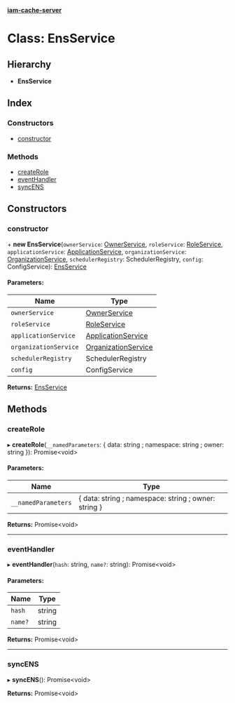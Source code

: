 **[iam-cache-server](../README.md)**

# Class: EnsService

## Hierarchy

* **EnsService**

## Index

### Constructors

* [constructor](ensservice.md#constructor)

### Methods

* [createRole](ensservice.md#createrole)
* [eventHandler](ensservice.md#eventhandler)
* [syncENS](ensservice.md#syncens)

## Constructors

### constructor

\+ **new EnsService**(`ownerService`: [OwnerService](ownerservice.md), `roleService`: [RoleService](roleservice.md), `applicationService`: [ApplicationService](applicationservice.md), `organizationService`: [OrganizationService](organizationservice.md), `schedulerRegistry`: SchedulerRegistry, `config`: ConfigService): [EnsService](ensservice.md)

#### Parameters:

Name | Type |
------ | ------ |
`ownerService` | [OwnerService](ownerservice.md) |
`roleService` | [RoleService](roleservice.md) |
`applicationService` | [ApplicationService](applicationservice.md) |
`organizationService` | [OrganizationService](organizationservice.md) |
`schedulerRegistry` | SchedulerRegistry |
`config` | ConfigService |

**Returns:** [EnsService](ensservice.md)

## Methods

### createRole

▸ **createRole**(`__namedParameters`: { data: string ; namespace: string ; owner: string  }): Promise<void\>

#### Parameters:

Name | Type |
------ | ------ |
`__namedParameters` | { data: string ; namespace: string ; owner: string  } |

**Returns:** Promise<void\>

___

### eventHandler

▸ **eventHandler**(`hash`: string, `name?`: string): Promise<void\>

#### Parameters:

Name | Type |
------ | ------ |
`hash` | string |
`name?` | string |

**Returns:** Promise<void\>

___

### syncENS

▸ **syncENS**(): Promise<void\>

**Returns:** Promise<void\>
